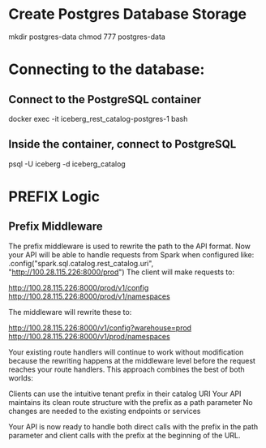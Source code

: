 # Create Postgres Database Storage
mkdir postgres-data
chmod 777 postgres-data
# Connecting to the database:

## Connect to the PostgreSQL container
docker exec -it iceberg_rest_catalog-postgres-1 bash

## Inside the container, connect to PostgreSQL
psql -U iceberg -d iceberg_catalog

# PREFIX Logic

## Prefix Middleware

The prefix middleware is used to rewrite the path to the API format.
Now your API will be able to handle requests from Spark when configured like:
.config("spark.sql.catalog.rest_catalog.uri", "http://100.28.115.226:8000/prod")
The client will make requests to:

http://100.28.115.226:8000/prod/v1/config
http://100.28.115.226:8000/prod/v1/namespaces

The middleware will rewrite these to:

http://100.28.115.226:8000/v1/config?warehouse=prod
http://100.28.115.226:8000/v1/prod/namespaces

Your existing route handlers will continue to work without modification because the rewriting happens at the middleware level before the request reaches your route handlers.
This approach combines the best of both worlds:

Clients can use the intuitive tenant prefix in their catalog URI
Your API maintains its clean route structure with the prefix as a path parameter
No changes are needed to the existing endpoints or services

Your API is now ready to handle both direct calls with the prefix in the path parameter and client calls with the prefix at the beginning of the URL.